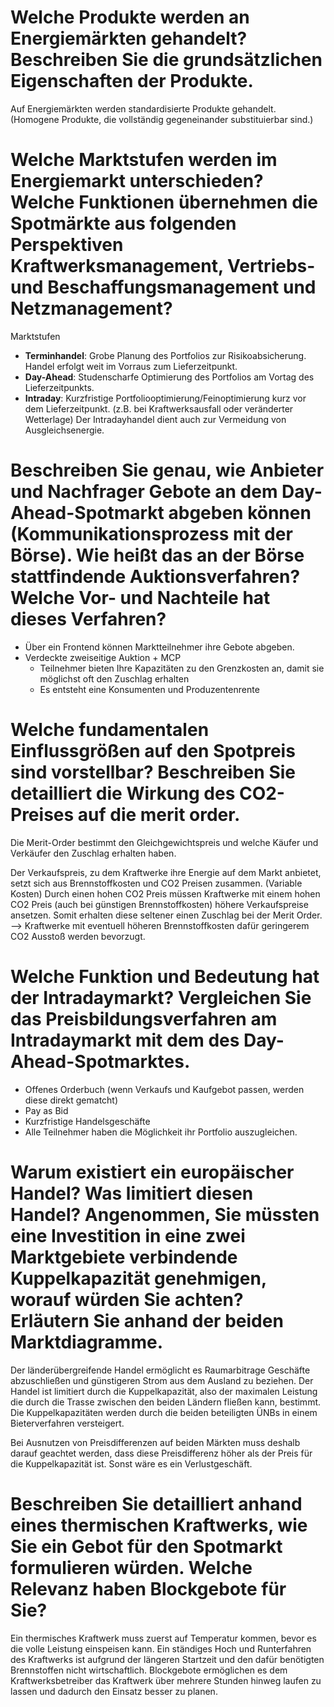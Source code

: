 # Welche Produkte werden an Energiemärkten gehandelt? Beschreiben Sie die grundsätzlichen Eigenschaften der Produkte.
Auf Energiemärkten werden standardisierte Produkte gehandelt. (Homogene Produkte, die vollständig gegeneinander substituierbar sind.)


# Welche Marktstufen werden im Energiemarkt unterschieden? Welche Funktionen übernehmen die Spotmärkte aus folgenden Perspektiven Kraftwerksmanagement, Vertriebs- und Beschaffungsmanagement und Netzmanagement?
Marktstufen
- **Terminhandel**: Grobe Planung des Portfolios zur Risikoabsicherung. Handel erfolgt weit im Vorraus zum Lieferzeitpunkt. 
- **Day-Ahead**: Studenscharfe Optimierung des Portfolios am Vortag des Lieferzeitpunkts.
- **Intraday**: Kurzfristige Portfoliooptimierung/Feinoptimierung kurz vor dem Lieferzeitpunkt. (z.B. bei Kraftwerksausfall oder veränderter Wetterlage) Der Intradayhandel dient auch zur Vermeidung von Ausgleichsenergie.


# Beschreiben Sie genau, wie Anbieter und Nachfrager Gebote an dem Day-Ahead-Spotmarkt abgeben können (Kommunikationsprozess mit der Börse). Wie heißt das an der Börse stattfindende Auktionsverfahren? Welche Vor- und Nachteile hat dieses Verfahren?
- Über ein Frontend können Marktteilnehmer ihre Gebote abgeben.
- Verdeckte zweiseitige Auktion + MCP
  - Teilnehmer bieten Ihre Kapazitäten zu den Grenzkosten an, damit sie möglichst oft den Zuschlag erhalten
  - Es entsteht eine Konsumenten und Produzentenrente
  

# Welche fundamentalen Einflussgrößen auf den Spotpreis sind vorstellbar? Beschreiben Sie detailliert die Wirkung des CO2-Preises auf die merit order.
Die Merit-Order bestimmt den Gleichgewichtspreis und welche Käufer und Verkäufer den Zuschlag erhalten haben. 

Der Verkaufspreis, zu dem Kraftwerke ihre Energie auf dem Markt anbietet, setzt sich aus Brennstoffkosten und CO2 Preisen zusammen. (Variable Kosten) Durch einen hohen CO2 Preis müssen Kraftwerke mit einem hohen CO2 Preis (auch bei günstigen Brennstoffkosten) höhere Verkaufspreise ansetzen. Somit erhalten diese seltener einen Zuschlag bei der Merit Order. --> Kraftwerke mit eventuell höheren Brennstoffkosten dafür geringerem CO2 Ausstoß werden bevorzugt.


# Welche Funktion und Bedeutung hat der Intradaymarkt? Vergleichen Sie das Preisbildungsverfahren am Intradaymarkt mit dem des Day-Ahead-Spotmarktes.
- Offenes Orderbuch (wenn Verkaufs und Kaufgebot passen, werden diese direkt gematcht)
- Pay as Bid
- Kurzfristige Handelsgeschäfte
- Alle Teilnehmer haben die Möglichkeit ihr Portfolio auszugleichen.


# Warum existiert ein europäischer Handel? Was limitiert diesen Handel? Angenommen, Sie müssten eine Investition in eine zwei Marktgebiete verbindende Kuppelkapazität genehmigen, worauf würden Sie achten? Erläutern Sie anhand der beiden Marktdiagramme.
Der länderübergreifende Handel ermöglicht es Raumarbitrage Geschäfte abzuschließen und günstigeren Strom aus dem Ausland zu beziehen. Der Handel ist limitiert durch die Kuppelkapazität, also der maximalen Leistung die durch die Trasse zwischen den beiden Ländern fließen kann, bestimmt. Die Kuppelkapazitäten werden durch die beiden beteiligten ÜNBs in einem Bieterverfahren versteigert.

Bei Ausnutzen von Preisdifferenzen auf beiden Märkten muss deshalb darauf geachtet werden, dass diese Preisdifferenz höher als der Preis für die Kuppelkapazität ist. Sonst wäre es ein Verlustgeschäft.


# Beschreiben Sie detailliert anhand eines thermischen Kraftwerks, wie Sie ein Gebot für den Spotmarkt formulieren würden. Welche Relevanz haben Blockgebote für Sie?
Ein thermisches Kraftwerk muss zuerst auf Temperatur kommen, bevor es die volle Leistung einspeisen kann. Ein ständiges Hoch und Runterfahren des Kraftwerks ist aufgrund der längeren Startzeit und den dafür benötigten Brennstoffen nicht wirtschaftlich. Blockgebote ermöglichen es dem Kraftwerksbetreiber das Kraftwerk über mehrere Stunden hinweg laufen zu lassen und dadurch den Einsatz besser zu planen.
